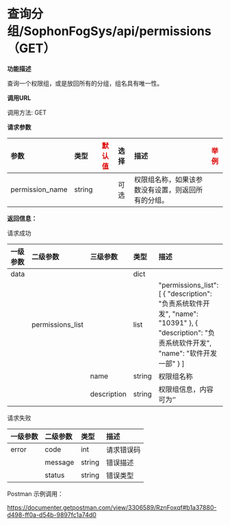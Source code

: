 # 查询分组/SophonFogSys/api/permissions（GET）

**功能描述**

查询一个权限组，或是放回所有的分组，组名具有唯一性。

**调用URL**

调用方法: GET

**请求参数**

| 参数            | 类型   | <font color="#dd0000">默认值</font> | 选择 | 描述                                               | <font color="#dd0000">举例</font> |
| :-------------- | :----- | ----------------------------------- | :--- | :------------------------------------------------- | --------------------------------- |
| permission_name | string |                                     | 可选 | 权限组名称，如果该参数没有设置，则返回所有的分组。 |                                   |

**返回信息：**

请求成功

| 一级参数 | 二级参数         | 三级参数    | 类型   | 描述                                                         |
| :------- | :--------------- | :---------- | :----- | :----------------------------------------------------------- |
| data     |                  |             | dict   |                                                              |
|          | permissions_list |             | list   | "permissions_list": [  {  "description": "负责系统软件开发", "name": "10391" },  {  "description": "负责系统软件开发", "name": "软件开发一部" }  ] |
|          |                  | name        | string | 权限组名称                                                   |
|          |                  | description | string | 权限组信息，内容可为‘’                                       |

请求失败

| 一级参数 | 二级参数 | 类型   | 描述       |
| :------- | :------- | :----- | :--------- |
| error    | code     | int    | 请求错误码 |
|          | message  | string | 错误描述   |
|          | status   | string | 错误类型   |

Postman 示例调用：

https://documenter.getpostman.com/view/3306589/RznFoxqf#b1a37880-d498-ff0a-d54b-9897fc1a74d0